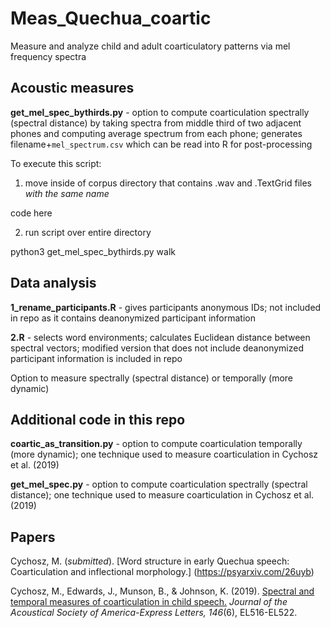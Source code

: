 # Meas_Quechua_coartic
Measure and analyze child and adult coarticulatory patterns via mel frequency spectra

## Acoustic measures

**get_mel_spec_bythirds.py** - option to compute coarticulation spectrally (spectral distance) by taking spectra from middle third of two adjacent phones and computing average spectrum from each phone; generates filename+`mel_spectrum.csv` which can be read into R for post-processing

To execute this script:

1. move inside of corpus directory that contains .wav and .TextGrid files _with the same name_  

  code here
  
2. run script over entire directory

  python3 get_mel_spec_bythirds.py walk

## Data analysis

**1_rename_participants.R** - gives participants anonymous IDs; not included in repo as it contains deanonymized participant information

**2.R** - selects word environments; calculates Euclidean distance between spectral vectors; modified version that does not include deanonymized participant information is included in repo 




Option to measure spectrally (spectral distance)
or temporally (more dynamic) 

## Additional code in this repo

**coartic_as_transition.py** - option to compute coarticulation temporally (more dynamic); one technique used to measure coarticulation in Cychosz et al. (2019)

**get_mel_spec.py** - option to compute coarticulation spectrally (spectral distance); one technique used to measure coarticulation in Cychosz et al. (2019)

## Papers

Cychosz, M. (_submitted_). [Word structure in early Quechua speech: Coarticulation and inflectional morphology.] (https://psyarxiv.com/26uyb) 

Cychosz, M., Edwards, J., Munson, B., & Johnson, K. (2019). [Spectral and temporal measures of coarticulation in child speech.](http://linguistics.berkeley.edu/~mcychosz/Cychosz_JASA-EL_2019.pdf) _Journal of the Acoustical Society of America-Express Letters, 146_(6), EL516-EL522. 

